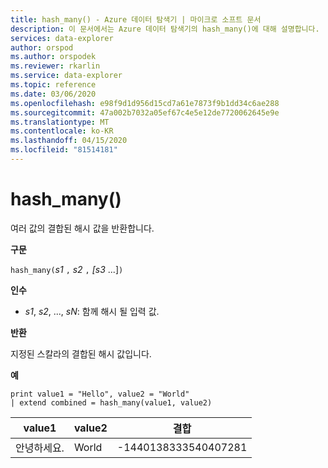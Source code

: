 ```yaml
---
title: hash_many() - Azure 데이터 탐색기 | 마이크로 소프트 문서
description: 이 문서에서는 Azure 데이터 탐색기의 hash_many()에 대해 설명합니다.
services: data-explorer
author: orspod
ms.author: orspodek
ms.reviewer: rkarlin
ms.service: data-explorer
ms.topic: reference
ms.date: 03/06/2020
ms.openlocfilehash: e98f9d1d956d15cd7a61e7873f9b1dd34c6ae288
ms.sourcegitcommit: 47a002b7032a05ef67c4e5e12de7720062645e9e
ms.translationtype: MT
ms.contentlocale: ko-KR
ms.lasthandoff: 04/15/2020
ms.locfileid: "81514181"
---
```

# <a name="hash_many"></a>hash_many()

여러 값의 결합된 해시 값을 반환합니다.

**구문**

`hash_many(`*s1* `,` *s2* `,` *[s3* ...]`)`

**인수**

* *s1*, *s2*, ..., *sN*: 함께 해시 될 입력 값.

**반환**

지정된 스칼라의 결합된 해시 값입니다.

**예**

```kusto
print value1 = "Hello", value2 = "World"
| extend combined = hash_many(value1, value2)
```

|value1|value2|결합|
|---|---|---|
|안녕하세요.|World|-1440138333540407281|